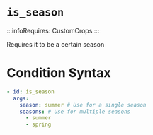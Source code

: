 # `is_season`
:::infoRequires:
CustomCrops
:::

Requires it to be a certain season
# Condition Syntax
```yaml
- id: is_season
  args:
	season: summer # Use for a single season
    seasons: # Use for multiple seasons
	  - summer
	  - spring
```
